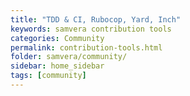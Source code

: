 ```yaml
---
title: "TDD & CI, Rubocop, Yard, Inch"
keywords: samvera contribution tools
categories: Community
permalink: contribution-tools.html
folder: samvera/community/
sidebar: home_sidebar
tags: [community]
---
```

